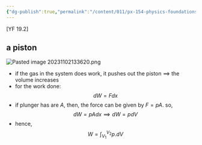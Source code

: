 ```yaml
---
{"dg-publish":true,"permalink":"/content/011/px-154-physics-foundations/px-154-d-the-first-law-of-thermodynamic/px-154-d3-work-and-the-p-v-diagram/","created":"2024-11-25T10:50:32.000+00:00","updated":"2024-11-26T23:13:43.011+00:00"}
---
```


[YF 19.2]
## a piston 
![Pasted image 20231102133620.png](/img/user/pics/Pasted%20image%2020231102133620.png)
- if the gas in the system does work, it pushes out the piston $\implies$ the volume increases
- for the work done: 
$$dW = Fdx$$
- if plunger has are $A$, then, the force can be given by $F=pA$. so, 
$$dW=pAdx \implies dW=pdV$$
- hence, 
$$W = \int_{V_{1}}^{V_{2}}p.dV$$
